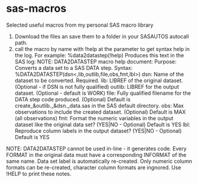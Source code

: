 # sas-macros
Selected useful macros from my personal SAS macro library 
1. Download the files an save them to a folder in your SASAUTOS autocall path. 
2. call the macro by name with !help at the parameter to get syntax help in the log. 
   For example:
      %data2datastep(!help)
   Produces this text in the SAS log:
   NOTE: DATA2DATASTEP macro help document:
      Purpose: Converts a data set to a SAS DATA step.
      Syntax: %DATA2DATASTEP(dsn<,lib,outlib,file,obs,fmt,lbl>)
      dsn:    Name of the dataset to be converted. Required.
      lib:    LIBREF of the original dataset. (Optional - if DSN is not fully qualified)
      outlib: LIBREF for the output dataset. (Optional - default is WORK)
      file:   Fully qualified filename for the DATA step code produced. (Optional)
              Default is create_&outlib._&dsn._data.sas in the SAS default directory.
      obs:    Max observations to include the created dataset.
              (Optional) Default is MAX (all observations)
      fmt:    Format the numeric variables in the output dataset like the original data set?
              (YES|NO - Optional) Default is YES
      lbl:    Reproduce column labels in the output dataset?
              (YES|NO - Optional) Default is YES

NOTE:   DATA2DATASTEP cannot be used in-line - it generates code.
        Every FORMAT in the original data must have a corresponding INFORMAT of the same name.
        Data set label is automatically re-created.
        Only numeric column formats can be re-created, character column formats are ingnored.
        Use !HELP to print these notes.
